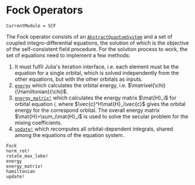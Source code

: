 # Fock Operators

```@meta
CurrentModule = SCF
```

The Fock operator consists of an [`AbstractQuantumSystem`](@ref) and a
set of coupled integro-differential equations, the solution of which
is the objective of the self-consistent field procedure. For the
solution process to work, the set of equations need to implement a few
methods:

1. It must fulfil Julia's iteration interface, i.e. each element must
   be the equation for a single orbital, which is solved independently
   from the other equations, but with the other orbitals as inputs.
2. [`energy`](@ref) which calculates the orbital energy,
   i.e. $\matrixel{\chi}{\Hamiltonian}{\chi}$.
3. [`energy_matrix!`](@ref) which calculates the energy matrix
   $\mat{H}_i$ for orbital equation $i$, where
   $\vec{c}^H\mat{H}_i\vec{c}$ gives the orbital energy for the
   correspond orbital. The overall energy matrix
   $\mat{H}=\sum_i\mat{H}_i$ is used to solve the secular problem for
   the mixing coefficients.
4. [`update!`](@ref) which recomputes all orbital-dependent integrals,
   shared among the equations of the equation system.

```@docs
Fock
norm_rot!
rotate_max_lobe!
energy
energy_matrix!
hamiltonian
update!
```

